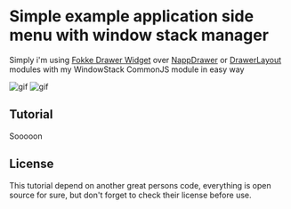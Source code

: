 # Simple example application side menu with window stack manager
Simply i'm using [Fokke Drawer Widget](http://gitt.io/component/nl.fokkezb.drawer) over [NappDrawer](http://gitt.io/component/dk.napp.drawer) or [DrawerLayout](https://github.com/manumaticx/Ti.DrawerLayout) modules with my WindowStack CommonJS module in easy way

![gif](https://raw.githubusercontent.com/hazemkhaled/SideMenu-with-NavigationWindow-for-Titanium/master/screens/iphone.gif) ![gif](https://raw.githubusercontent.com/hazemkhaled/SideMenu-with-NavigationWindow-for-Titanium/master/screens/android.gif)

## Tutorial
Sooooon

## License
This tutorial depend on another great persons code, everything is open source for sure, but don't forget to check their license before use.
